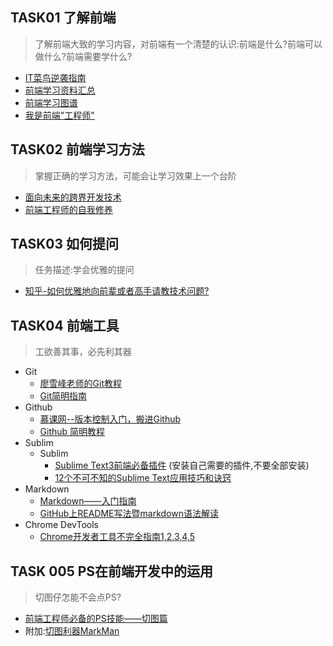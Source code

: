 ## TASK01 了解前端
> 了解前端大致的学习内容，对前端有一个清楚的认识:前端是什么?前端可以做什么?前端需要学什么?

+ [IT菜鸟逆袭指南](http://www.imooc.com/learn/48)
+ [前端学习资料汇总](https://github.com/jsfront/src/blob/master/qq.md)
+ [前端学习图谱](https://github.com/airyland/Jsource)
+ [我是前端"工程师"](http://ppt.baomitu.com/display?slide_id=d9c32073#/)

## TASK02 前端学习方法
> 掌握正确的学习方法，可能会让学习效果上一个台阶

+  [面向未来的跨界开发技术](https://zhuanlan.zhihu.com/p/23968878?refer=full-stack)
+   [前端工程师的自我修养](http://ppt.baomitu.com/display?slide_id=6d99b7b2#/2)

## TASK03 如何提问
> 任务描述:学会优雅的提问

+ [知乎-如何优雅地向前辈或者高手请教技术问题?](https://www.zhihu.com/question/25464141)


## TASK04 前端工具
> 工欲善其事，必先利其器

+ Git
	+ [廖雪峰老师的Git教程](http://www.liaoxuefeng.com/wiki/0013739516305929606dd18361248578c67b8067c8c017b000/)
	+  [Git简明指南](http://www.bootcss.com/p/git-guide/)
+ Github
	+ [慕课网--版本控制入门，搬进Github](http://www.imooc.com/learn/390)
	+ [Github 简明教程](http://www.runoob.com/w3cnote/git-guide.html)
+ Sublim
	+ Sublim
		+ [Sublime Text3前端必备插件](http://www.jianshu.com/p/edbc2a13494b) (安装自己需要的插件,不要全部安装)
		+ [12个不可不知的Sublime Text应用技巧和诀窍 ](https://segmentfault.com/a/1190000000505218)
+ Markdown
	+ [Markdown——入门指南](http://www.jianshu.com/p/1e402922ee32/)
	+ [GitHub上README写法暨markdown语法解读](http://www.tuicool.com/articles/zIJrEjn)  
+ Chrome DevTools
	+ [Chrome开发者工具不完全指南1,2,3,4,5](http://web.jobbole.com/82558/) 

## TASK 005 PS在前端开发中的运用
> 切图仔怎能不会点PS?

+ [前端工程师必备的PS技能——切图篇](http://www.imooc.com/learn/506)
+ 附加:[切图利器MarkMan](http://www.getmarkman.com/)